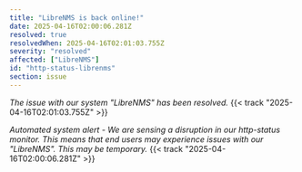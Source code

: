 ```yaml
---
title: "LibreNMS is back online!"
date: 2025-04-16T02:00:06.281Z
resolved: true
resolvedWhen: 2025-04-16T02:01:03.755Z
severity: "resolved"
affected: ["LibreNMS"]
id: "http-status-librenms"
section: issue
---
```


*The issue with our system "LibreNMS" has been resolved.* {{< track "2025-04-16T02:01:03.755Z" >}}

**Automated system alert* - We are sensing a disruption in our http-status monitor. This means that end users may experience issues with our "LibreNMS". This may be temporary.* {{< track "2025-04-16T02:00:06.281Z" >}}
